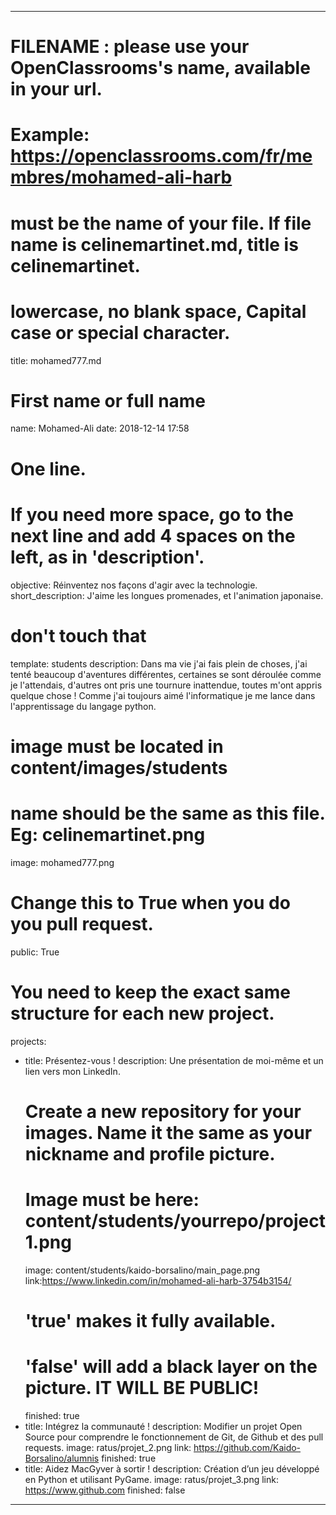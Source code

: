 ---

# FILENAME : please use your OpenClassrooms's name, available in your url.
# Example: https://openclassrooms.com/fr/membres/mohamed-ali-harb
# must be the name of your file. If file name is celinemartinet.md, title is celinemartinet.
# lowercase, no blank space, Capital case or special character.
title: mohamed777.md

# First name or full name
name: Mohamed-Ali
date: 2018-12-14 17:58

# One line.
# If you need more space, go to the next line and add 4 spaces on the left, as in 'description'.
objective: Réinventez nos façons d'agir avec la technologie.
short_description: J'aime les longues promenades, et l'animation japonaise.

# don't touch that
template: students
description:
    Dans ma vie j'ai fais plein de choses, j'ai tenté beaucoup d'aventures différentes, certaines se sont déroulée comme je l'attendais, 
    d'autres ont pris une tournure inattendue, toutes m'ont appris quelque chose ! Comme j'ai toujours aimé l'informatique je me lance 
    dans l'apprentissage du langage python. 

# image must be located in content/images/students
# name should be the same as this file. Eg: celinemartinet.png
image: mohamed777.png

# Change this to True when you do you pull request.
public: True

# You need to keep the exact same structure for each new project.
projects:
  - title: Présentez-vous !
    description: Une présentation de moi-même et un lien vers mon LinkedIn.
    # Create a new repository for your images. Name it the same as your nickname and profile picture.
    # Image must be here: content/students/yourrepo/project1.png
    image: content/students/kaido-borsalino/main_page.png
    link:https://www.linkedin.com/in/mohamed-ali-harb-3754b3154/
    # 'true' makes it fully available.
    # 'false' will add a black layer on the picture. IT WILL BE PUBLIC!
    finished: true
  - title: Intégrez la communauté !
    description: Modifier un projet Open Source pour comprendre le fonctionnement de Git, de Github et des pull requests. 
    image: ratus/projet_2.png
    link: https://github.com/Kaido-Borsalino/alumnis
    finished: true
  - title: Aidez MacGyver à sortir !
    description: Création d’un jeu développé en Python et utilisant PyGame.
    image: ratus/projet_3.png
    link: https://www.github.com
    finished: false
---